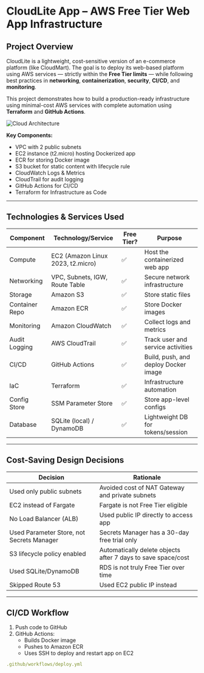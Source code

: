 #  CloudLite App – AWS Free Tier Web App Infrastructure

## Project Overview

CloudLite is a lightweight, cost-sensitive version of an e-commerce platform (like CloudMart). The goal is to deploy its web-based platform using AWS services — strictly within the **Free Tier limits** — while following best practices in **networking**, **containerization**, **security**, **CI/CD**, and **monitoring**.

This project demonstrates how to build a production-ready infrastructure using minimal-cost AWS services with complete automation using **Terraform** and **GitHub Actions**.

![Cloud Architecture](screenshots/architecture.png)

**Key Components:**
- VPC with 2 public subnets
- EC2 instance (t2.micro) hosting Dockerized app
- ECR for storing Docker image
- S3 bucket for static content with lifecycle rule
- CloudWatch Logs & Metrics
- CloudTrail for audit logging
- GitHub Actions for CI/CD
- Terraform for Infrastructure as Code

---

## Technologies & Services Used

| Component       | Technology/Service            | Free Tier? | Purpose                              |
|----------------|-------------------------------|------------|--------------------------------------|
| Compute         | EC2 (Amazon Linux 2023, t2.micro) | ✅         | Host the containerized web app       |
| Networking      | VPC, Subnets, IGW, Route Table | ✅         | Secure network infrastructure        |
| Storage         | Amazon S3                     | ✅         | Store static files                   |
| Container Repo  | Amazon ECR                    | ✅         | Store Docker images                  |
| Monitoring      | Amazon CloudWatch             | ✅         | Collect logs and metrics             |
| Audit Logging   | AWS CloudTrail                | ✅         | Track user and service activities    |
| CI/CD           | GitHub Actions                | ✅         | Build, push, and deploy Docker image |
| IaC             | Terraform                     | ✅         | Infrastructure automation            |
| Config Store    | SSM Parameter Store           | ✅         | Store app-level configs              |
| Database        | SQLite (local) / DynamoDB     | ✅         | Lightweight DB for tokens/session    |

---

## Cost-Saving Design Decisions

| Decision                            | Rationale                                                                 |
|-------------------------------------|---------------------------------------------------------------------------|
| Used only public subnets            | Avoided cost of NAT Gateway and private subnets                          |
| EC2 instead of Fargate              | Fargate is not Free Tier eligible                                         |
| No Load Balancer (ALB)              | Used public IP directly to access app                                    |
| Used Parameter Store, not Secrets Manager | Secrets Manager has a 30-day free trial only                            |
| S3 lifecycle policy enabled         | Automatically delete objects after 7 days to save space/cost             |
| Used SQLite/DynamoDB                | RDS is not truly Free Tier over time                                     |
| Skipped Route 53                    | Used EC2 public IP instead                                                |

---

## CI/CD Workflow

1. Push code to GitHub
2. GitHub Actions:
   - Builds Docker image
   - Pushes to Amazon ECR
   - Uses SSH to deploy and restart app on EC2

```yaml
.github/workflows/deploy.yml


